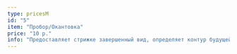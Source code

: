 ```yaml
---
type: pricesM
id: "5"
item: "Пробор/Окантовка"
price: "10 р."
info: "Предоставляет стрижке завершенный вид, определяет контур будущей прически."
---
```

